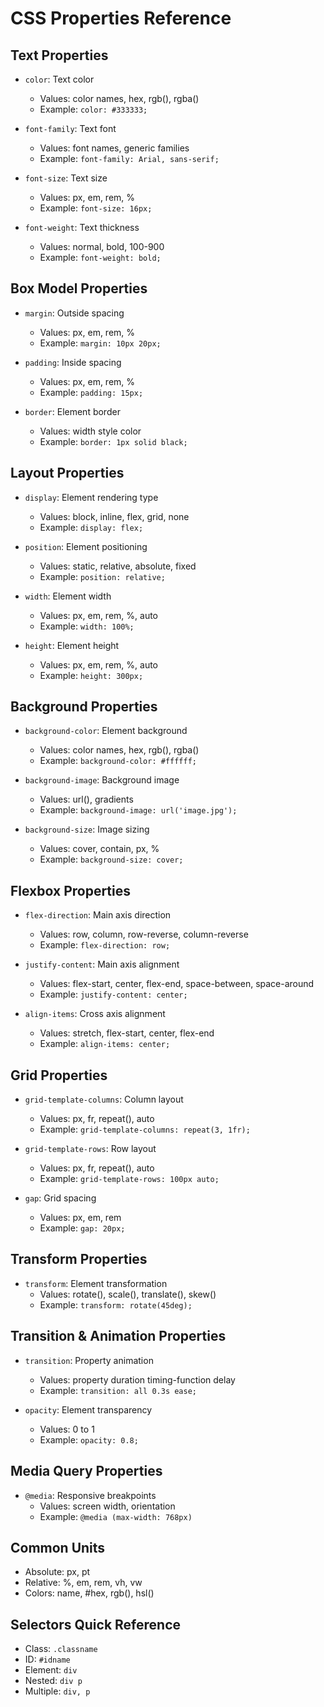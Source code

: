 # CSS Properties Reference

## Text Properties
- `color`: Text color
  - Values: color names, hex, rgb(), rgba()
  - Example: `color: #333333;`

- `font-family`: Text font
  - Values: font names, generic families
  - Example: `font-family: Arial, sans-serif;`

- `font-size`: Text size
  - Values: px, em, rem, %
  - Example: `font-size: 16px;`

- `font-weight`: Text thickness
  - Values: normal, bold, 100-900
  - Example: `font-weight: bold;`

## Box Model Properties
- `margin`: Outside spacing
  - Values: px, em, rem, %
  - Example: `margin: 10px 20px;`

- `padding`: Inside spacing
  - Values: px, em, rem, %
  - Example: `padding: 15px;`

- `border`: Element border
  - Values: width style color
  - Example: `border: 1px solid black;`



## Layout Properties
- `display`: Element rendering type
  - Values: block, inline, flex, grid, none
  - Example: `display: flex;`

- `position`: Element positioning
  - Values: static, relative, absolute, fixed
  - Example: `position: relative;`

- `width`: Element width
  - Values: px, em, rem, %, auto
  - Example: `width: 100%;`

- `height`: Element height
  - Values: px, em, rem, %, auto
  - Example: `height: 300px;`

## Background Properties
- `background-color`: Element background
  - Values: color names, hex, rgb(), rgba()
  - Example: `background-color: #ffffff;`

- `background-image`: Background image
  - Values: url(), gradients
  - Example: `background-image: url('image.jpg');`

- `background-size`: Image sizing
  - Values: cover, contain, px, %
  - Example: `background-size: cover;`






## Flexbox Properties
- `flex-direction`: Main axis direction
  - Values: row, column, row-reverse, column-reverse
  - Example: `flex-direction: row;`

- `justify-content`: Main axis alignment
  - Values: flex-start, center, flex-end, space-between, space-around
  - Example: `justify-content: center;`

- `align-items`: Cross axis alignment
  - Values: stretch, flex-start, center, flex-end
  - Example: `align-items: center;`

## Grid Properties
- `grid-template-columns`: Column layout
  - Values: px, fr, repeat(), auto
  - Example: `grid-template-columns: repeat(3, 1fr);`

- `grid-template-rows`: Row layout
  - Values: px, fr, repeat(), auto
  - Example: `grid-template-rows: 100px auto;`

- `gap`: Grid spacing
  - Values: px, em, rem
  - Example: `gap: 20px;`

## Transform Properties
- `transform`: Element transformation
  - Values: rotate(), scale(), translate(), skew()
  - Example: `transform: rotate(45deg);`





## Transition & Animation Properties
- `transition`: Property animation
  - Values: property duration timing-function delay
  - Example: `transition: all 0.3s ease;`

- `opacity`: Element transparency
  - Values: 0 to 1
  - Example: `opacity: 0.8;`

## Media Query Properties
- `@media`: Responsive breakpoints
  - Values: screen width, orientation
  - Example: `@media (max-width: 768px)`

## Common Units
- Absolute: px, pt
- Relative: %, em, rem, vh, vw
- Colors: name, #hex, rgb(), hsl()

## Selectors Quick Reference
- Class: `.classname`
- ID: `#idname`
- Element: `div`
- Nested: `div p`
- Multiple: `div, p`



